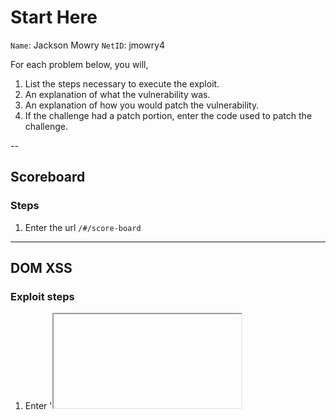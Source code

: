 # Start Here

`Name`: Jackson Mowry
`NetID`: jmowry4

For each problem below, you will,

1. List the steps necessary to execute the exploit.
2. An explanation of what the vulnerability was.
3. An explanation of how you would patch the vulnerability.
4. If the challenge had a patch portion, enter the code used to patch the challenge.

--

## Scoreboard

### Steps
1. Enter the url `/#/score-board`

---

## DOM XSS

### Exploit steps
1. Enter '<iframe src="javascript:alert(`xss`)">' as the search term
### Explanation

The content written in the search box is directly reflected back into the DOM with sanitization, allowing for user content to be placed directly in the DOM.

### Patch
Not bypassing the built in sanitization from angular, allowing it to sanitize the content we get. 

### Patch code
```js
--- this.searchValue = this.sanitizer.bypassSecurityTrustHtml(queryParam)
+++ this.searchValue = queryParam
```

---

## Reflected XSS

### Exploit steps
1. Create an account, make a purchase, then on the track order page realize that the order id is reflected in the DOM. We can use this to inject a javascript alert call through the query parameter.

### Explanation
We must be bypassing the sanitization of the query parameters in the Angular framework, therefore we expose this section of code to being attacked, allowing attacker controlled content to make its way to the browser.

### Patch
Instead of bypassing santiization of query parameters I would simply use the default queryParameter method to enable sanitization.

### Patch code
Not applicable

---

## Forged Review

### Exploit steps
1. Order a product
2. Send a review so that we get a proper network request
3. Right click on the network request to edit and resend
4. Change to body to supply another username

### Explanation
The user is providing the name used for the review, which as we know can never be trusted. This is not being validated in any way and directly used for the review.

### Patch
Instead we should grab the users session cookie to get their username.

### Patch code
```js
--- { _id: req.body.id },
+++ { _id: req.body.id, author: user.data.email },
```

---

## Login Admin

### Exploit steps
1. Enter the username `' or 1=1; --` and password `--`
2. Profit

### Explanation
The username and password fields are being directly spliced into the SQL query, meaning this is vulnerable. We can use a SQL injection to select essentially all records, but only the first one will match, which is likely the admin as Dr. Ruoti explain in class.

### Patch
Use a proper sanitized SQL query that escapes any user controlled content not allowing for SQL injection. 

### Patch code
15		-	    models.sequelize.query(`SELECT * FROM Users WHERE email = '${req.body.email || ''}' AND password = '${security.hash(req.body.password || '')}' AND deletedAt IS NULL`, { model: UserModel, plain: true })
	17	+	    models.sequelize.query(`SELECT * FROM Users WHERE email = $1 AND password = $2 AND deletedAt IS NULL`,
	18	+	      { bind: [ req.body.email, security.hash(req.body.password) ], model: models.User, plain: true })

---

## Admin Section

### Exploit steps
1. Log in as admin
2. Go to the route `/administration`

### Explanation
We are exposing the entire routing table of our application on the front-end. 

### Patch
Instead we should host critial security sections of the application through a separate interface, not accessible through regular means. 

### Patch code
2		-	  {
	2	+	  /* TODO: Externalize admin functions into separate application
3		-	    path: 'administration',
	3	+	           that is only accessible inside corporate network.
4		-	    component: AdministrationComponent,
	4	+	   */
5		-	    canActivate: [AdminGuard]
	5	+	  // {
6		-	  },
	6	+	  //   path: 'administration',
	7	+	  //   component: AdministrationComponent,
	8	+	  //   canActivate: [AdminGuard]
	9	+	  // },

---

## Admin Registration

### Exploit steps
1. Go to the admin panel
2. Click to view a users details
3. The object that is returned has a "role" field which we can see is set to customer for most users, and admin for the admins
4. We can set this field while creating a user which hopefully won't be overwritten by the backend

### Explanation
Instead of explicitly setting all defaults for a customer, we deserialize whatever was given to use from the network request into an object, and set only a few fields. This allows for the user to set their own values for any fields which we do not explicitly set.

### Patch
We explicitly set all values for the user object that may be problematic.

### Patch code
	34	+	        context.instance.role = 'customer'

---

## API-Only XSS

### Exploit steps
1. Hunt for a field that we believe is stored in a database, and see if there is a way to update it
2. In my case I noticed that in `main.js` there is a reference to a host of endpoints under `/api/*`. 
3. One of these endpoints is responsible for the products, which should be an easy target
4. If we manually hit `/api/products` we are returned a JSON array of the entire store.
5. We can then modify the request from the entire store to a single item by appending `/3` to the end
6. The response contains the information for product 3, and we can then change this request to a `PUT` request, modify the description of the product, and finally update the headers to include `application/json` as the `Content-Type`, then send the request
7. Then when we return to the product page we are greeted with our alert popup.

### Explanation
We are explicitly trusting "user" (not really, but for the the sake of this example it is) controlled content, and then rendering it in the DOM. This leaves us vulnerable to a stored XSS attack whenever the user visits the produce card, and loads the description.

### Patch
Instead of manually bypassing the security of the Angular framework we can take advantage of its builtin sanitization by doing nothing! It will automatically sanitize content if we let it.

### Patch code
55		-	  }
56		-	
57		-	  trustProductDescription (tableData: any[]) {
58		-	    for (let i = 0; i < tableData.length; i++) {
59		-	      tableData[i].description = this.sanitizer.bypassSecurityTrustHtml(tableData[i].description)
60		-	    }

---
